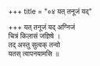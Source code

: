 +++
title = "०४ यत् तनूजं यद्"

+++
यत् तनूजं यद् अग्निजं  
चित्रं किलासं जज्ञिषे ।  
तद् अस्तु सुत्वक् तन्वो  
यतस् त्वापनयामसि ॥